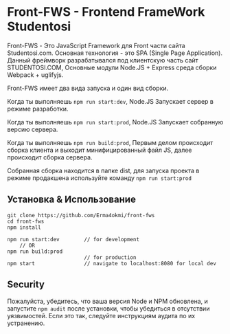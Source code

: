 # Front-FWS - Frontend FrameWork Studentosi 

Front-FWS - Это JavaScript Framework для Front части сайта Studentosi.com. Основная технология - это SPA (Single Page Application). Данный фреймворк разрабатывался под клиентскую часть сайт STUDENTOSI.COM, Основные модули Node.JS + Express среда сборки Webpack + uglifyjs.

Front-FWS имеет два вида запуска и один вид сборки.

Когда ты выполняешь `npm run start:dev`, Node.JS Запускает сервер в режиме разработки. 

Когда ты выполняешь `npm run start:prod`, Node.JS Запускает собранную версию сервера. 

Когда ты выполняешь `npm run build:prod`, Первым делом происходит сборка клиента и выходит минифицированный файл JS, далее происходит сборка сервера. 

Собранная сборка находится в папке dist, для запуска проекта в режиме продакшена используйте команду `npm run start:prod`

## Установка & Использование

    git clone https://github.com/Erma4okmi/front-fws
    cd front-fws
    npm install
    
    npm run start:dev        // for development
        // OR
    npm run build:prod
                             // for production 
    npm start                // navigate to localhost:8080 for local dev

## Security

Пожалуйста, убедитесь, что ваша версия Node и NPM обновлена, и запустите `npm audit` после установки, чтобы убедиться в отсутствии уязвимостей. Если это так, следуйте инструкциям аудита по их устранению.
